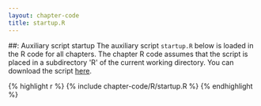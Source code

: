 ```yaml
---
layout: chapter-code
title: startup.R
---
```


##: Auxiliary script startup
The auxiliary script `startup.R` below is loaded in the R code for all chapters.
The chapter R code assumes that the script is placed in a subdirectory 'R' of the current working directory.
You can download the script <a href='https://raw.githubusercontent.com/spatstat/book/gh-pages/_includes/chapter-code/R/startup.R' target=_blank>here</a>.

{% highlight r %}
{% include chapter-code/R/startup.R %}
{% endhighlight %}
